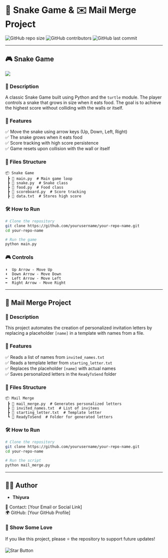 # 🐍 Snake Game & ✉️ Mail Merge Project

![GitHub repo size](https://img.shields.io/github/repo-size/yourusername/your-repo-name)
![GitHub contributors](https://img.shields.io/github/contributors/yourusername/your-repo-name)
![GitHub last commit](https://img.shields.io/github/last-commit/yourusername/your-repo-name)

---

## 🎮 Snake Game

![](snake2.gif)

### 📌 Description
A classic Snake Game built using Python and the `turtle` module. The player controls a snake that grows in size when it eats food. The goal is to achieve the highest score without colliding with the walls or itself.

### 🚀 Features
✅ Move the snake using arrow keys (Up, Down, Left, Right)  
✅ The snake grows when it eats food  
✅ Score tracking with high score persistence  
✅ Game resets upon collision with the wall or itself  

### 📂 Files Structure
```
📦 Snake Game
 ┣ 📜 main.py  # Main game loop
 ┣ 📜 snake.py  # Snake class
 ┣ 📜 food.py  # Food class
 ┣ 📜 scoreboard.py  # Score tracking
 ┣ 📜 data.txt  # Stores high score
```

### 🛠️ How to Run
```bash
# Clone the repository
git clone https://github.com/yourusername/your-repo-name.git
cd your-repo-name

# Run the game
python main.py
```

### 🎮 Controls
```
⬆️  Up Arrow - Move Up
⬇️  Down Arrow - Move Down
⬅️  Left Arrow - Move Left
➡️  Right Arrow - Move Right
```

---

## 📧 Mail Merge Project

### 📌 Description
This project automates the creation of personalized invitation letters by replacing a placeholder `[name]` in a template with names from a file.

### 🚀 Features
✅ Reads a list of names from `invited_names.txt`  
✅ Reads a template letter from `starting_letter.txt`  
✅ Replaces the placeholder `[name]` with actual names  
✅ Saves personalized letters in the `ReadyToSend` folder  

### 📂 Files Structure
```
📦 Mail Merge
 ┣ 📜 mail_merge.py  # Generates personalized letters
 ┣ 📜 invited_names.txt  # List of invitees
 ┣ 📜 starting_letter.txt  # Template letter
 ┗ 📂 ReadyToSend  # Folder for generated letters
```

### 🛠️ How to Run
```bash
# Clone the repository
git clone https://github.com/yourusername/your-repo-name.git
cd your-repo-name

# Run the script
python mail_merge.py
```

---

## 👨‍💻 Author
- **Thiyura**

📧 Contact: [Your Email or Social Link]  
🌍 GitHub: [Your GitHub Profile]

### 🌟 Show Some Love
If you like this project, please ⭐ the repository to support future updates!

![Star Button](https://img.shields.io/github/stars/yourusername/your-repo-name?style=social)

